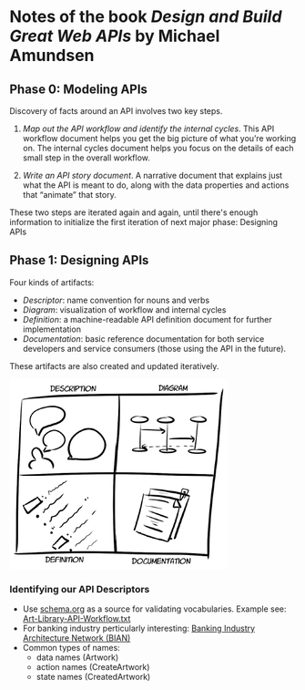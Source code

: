 # Notes of the book *Design and Build Great Web APIs* by Michael Amundsen

## Phase 0: Modeling APIs

Discovery of facts around an API involves two key steps.

1. *Map out the API workflow and identify the internal cycles*. This API workflow document helps you get the big picture of what you’re working on. The internal cycles document helps you focus on the details of each small step in the overall workflow.

2. *Write an API story document*. A narrative document that explains just what the API is meant to do, along with the data properties and actions that “animate” that story.

These two steps are iterated again and again, until there's enough information to initialize the first iteration of next major phase: Designing APIs

## Phase 1: Designing APIs

Four kinds of artifacts:

* *Descriptor*: name convention for nouns and verbs
* *Diagram*: visualization of workflow and internal cycles
* *Definition*: a machine-readable API definition document for further implementation
* *Documentation*: basic reference documentation for both service developers and service consumers (those using the API in the future).

These artifacts are also created and updated iteratively.

![API Design Artifacts](./images/api-design-artifacts.png "API Design Artifacts")

### Identifying our API Descriptors

* Use [schema.org](https://schema.org/) as a source for validating vocabularies. Example see: [Art-Library-API-Workflow.txt](./assets/Art-Library-API-Workflow.txt)
* For banking industry perticularly interesting: [Banking Industry Architecture Network (BIAN)](https://bian.org/)
* Common types of names:
  - data names (Artwork)
  - action names (CreateArtwork)
  - state names (CreatedArtwork)

